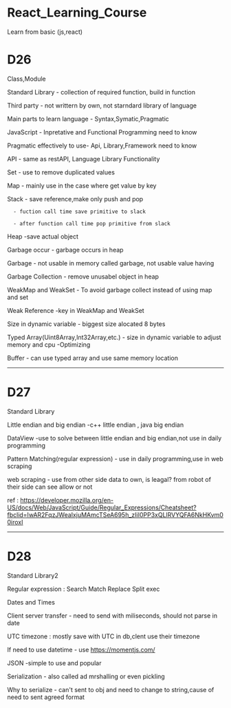 # React_Learning_Course
Learn from basic (js,react)

# D26
Class,Module

Standard Library - collection of required function, build in function

Third party - not writtern by own, not starndard library of language

Main parts to learn language - Syntax,Symatic,Pragmatic

JavaScript - Inpretative and Functional Programming need to know

Pragmatic effectively to use- Api, Library,Framework need to know

API - same as restAPI, Language Library Functionality

Set - use to remove duplicated values

Map - mainly use in the case where get value by key

Stack 
      - save reference,make only push and pop 

      - fuction call time save primitive to slack

      - after function call time pop primitive from slack

Heap -save actual object

Garbage occur - garbage occurs in heap

Garbage - not usable in memory called garbage, not usable value having

Garbage Collection - remove unusabel object in heap

WeakMap and WeakSet - To avoid garbage collect instead of using map and set

Weak Reference -key in WeakMap and WeakSet

Size in dynamic variable - biggest size alocated 8 bytes

Typed Array(Uint8Array,Int32Array,etc.) - size in dynamic variable to adjust memory and cpu -Optimizing

Buffer - can use typed array and use same memory location


--------------------------------------------------------------------------------------


# D27

Standard Library

Little endian and big endian -c++ little endian , java big endian

DataView -use to solve between little endian and big endian,not use in daily programming

Pattern Matching(regular expression) - use in daily programming,use in web scraping

web scraping - use from other side data to own, is leagal? from robot of their side can see allow or not

ref : https://developer.mozilla.org/en-US/docs/Web/JavaScript/Guide/Regular_Expressions/Cheatsheet?fbclid=IwAR2FqzJWeaIxjuMAmcTSeA695h_zIiI0PP3xQLlRVYQFA6NkHKvm00iroxI


--------------------------------------------------------------------------------------

# D28
Standard Library2

Regular expression :
Search 
Match
Replace
Split
exec

Dates and Times

Client server transfer - need to send with miliseconds, should not parse in date

UTC timezone : mostly save with UTC in db,clent use their timezone

If need to use datetime - use https://momentjs.com/

JSON -simple to use and popular

Serialization - also called ad mrshalling or even pickling

Why to serialize - can't sent to obj and need to change to string,cause of need to sent agreed format





